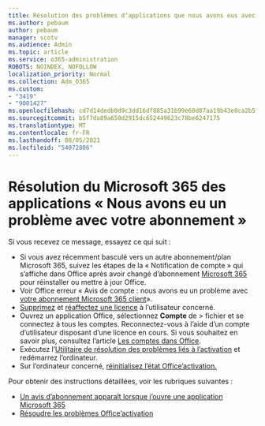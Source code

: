 ```yaml
---
title: Résolution des problèmes d’applications que nous avons eus avec votre message d’abonnement
ms.author: pebaum
author: pebaum
manager: scotv
ms.audience: Admin
ms.topic: article
ms.service: o365-administration
ROBOTS: NOINDEX, NOFOLLOW
localization_priority: Normal
ms.collection: Adm_O365
ms.custom:
- "3419"
- "9001427"
ms.openlocfilehash: cd7d14dedb0d9c3dd16df885a31b99e60d87aa19b43e8ca2b5f46e6ce7b5e035
ms.sourcegitcommit: b5f7da89a650d2915dc652449623c78be6247175
ms.translationtype: MT
ms.contentlocale: fr-FR
ms.lasthandoff: 08/05/2021
ms.locfileid: "54072806"
---
```

# <a name="fixing-the-microsoft-365-apps-weve-run-into-a-problem-with-your-subscription-message"></a>Résolution du Microsoft 365 des applications « Nous avons eu un problème avec votre abonnement »

Si vous recevez ce message, essayez ce qui suit :

- Si vous avez récemment basculé vers un autre abonnement/plan Microsoft 365, suivez les étapes de la « Notification de compte » qui s’affiche dans Office après avoir changé d’abonnement [Microsoft 365](https://support.office.com/article/account-notice-appears-in-office-after-switching-office-365-plans-857dc33a-1efc-4ce7-ac3f-ef616314e27d) pour réinstaller ou mettre à jour Office.
- Voir Office erreur « Avis de compte : nous avons eu un problème avec [votre abonnement Microsoft 365 client](https://support.office.com/article/office-error-account-notice-we-ve-run-into-a-problem-with-your-office-365-subscription-17f71ecb-f53c-4f3d-ae18-7230ca1594c1)». 
- [Supprimez](https://docs.microsoft.com/microsoft-365/admin/manage/remove-licenses-from-users) et [réaffectez une licence](https://docs.microsoft.com/microsoft-365/admin/manage/assign-licenses-to-users) à l’utilisateur concerné.
- Ouvrez un application Office, sélectionnez **Compte** de  >  fichier et se connectez à tous les comptes. Reconnectez-vous à l’aide d’un compte d’utilisateur disposant d’une licence en cours. Si vous souhaitez en savoir plus, consultez l’article [Les comptes dans Office](https://support.office.com/article/628ea040-f265-49de-b986-be09c3ebf8a9).
- Exécutez l’[Utilitaire de résolution des problèmes liés à l’activation](https://aka.ms/SARA-OfficeActivation-Alchemy) et redémarrez l’ordinateur.
- Sur l’ordinateur concerné, [réinitialisez l’état Office’activation.](https://docs.microsoft.com/office365/troubleshoot/activation/reset-office-365-proplus-activation-state)

Pour obtenir des instructions détaillées, voir les rubriques suivantes :
- [Un avis d’abonnement apparaît lorsque j’ouvre une application Microsoft 365](https://support.office.com/article/4cabe32c-f594-4c0e-9191-3d3ade10cceb)
- [Résoudre les problèmes Office’activation](https://support.office.com/article/0d23d3c0-c19c-4b2f-9845-5344fedc4380)